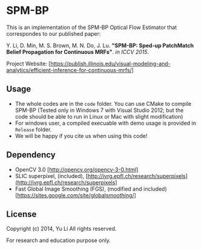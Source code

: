 SPM-BP
========================

This is an implementation of the SPM-BP Optical Flow Estimator that correspondes to our published paper:

Y. Li, D. Min, M. S. Brown, M. N. Do, J. Lu. **"SPM-BP: Sped-up PatchMatch Belief Propagation for Continuous MRFs"**. *in ICCV 2015*. 

Project Website: 
[https://publish.illinois.edu/visual-modeling-and-analytics/efficient-inference-for-continuous-mrfs/]

## Usage
- The whole codes are in the `code` folder. You can use CMake to compile SPM-BP (Tested only in Windows 7 with Visual Studio 2012; but the code should be able to run in Linux or Mac with slight modification)
- For windows user, a compiled execuable with demo usage is provided in `Release` folder.
- We will be happy if you cite us when using this code!

## Dependency
- OpenCV 3.0 [http://opencv.org/opencv-3-0.html]
- SLIC superpixel, (included), [http://ivrg.epfl.ch/research/superpixels](http://ivrg.epfl.ch/research/superpixels]
- Fast Global Image Smoothing (FGS), (modified and included) [https://sites.google.com/site/globalsmoothing/]

## License
Copyright (c) 2014, Yu Li All rights reserved.

For research and education purpose only. 
